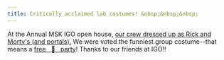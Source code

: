 ```yaml
---
title: Critically acclaimed lab costumes! &nbsp;&nbsp;&nbsp;
---
```


At the Annual MSK IGO open house, [our crew dressed up as Rick and Morty's (and portals).](https://x.com/CalebLareau/status/1852019342650617930)
We were voted the funniest group costume--that means a [free  &nbsp; :pizza:  &nbsp; party](https://www.reddit.com/r/rickandmorty/comments/22iese/one_large_person_with_extra_people_please/)! 
Thanks to our friends at IGO!! 

